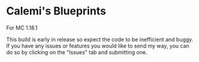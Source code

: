 # Calemi's Blueprints
For MC 1.18.1

This build is early in release so expect the code to be inefficient and buggy. If you have any issues or features you would like to send my way, you can do so by clicking on the "Issues" tab and submitting one.
